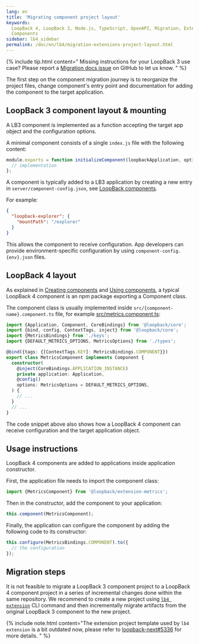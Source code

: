 ```yaml
---
lang: en
title: 'Migrating component project layout'
keywords:
  LoopBack 4, LoopBack 3, Node.js, TypeScript, OpenAPI, Migration, Extensions,
  Components
sidebar: lb4_sidebar
permalink: /doc/en/lb4/migration-extensions-project-layout.html
---
```


{% include tip.html content="
Missing instructions for your LoopBack 3 use case? Please report a [Migration docs issue](https://github.com/strongloop/loopback-next/issues/new?labels=question,Migration,Docs&template=Migration_docs.md) on GitHub to let us know.
" %}

The first step on the component migration journey is to reorganize the project
files, change component's entry point and documentation for adding the component
to the target application.

## LoopBack 3 component layout & mounting

A LB3 component is implemented as a function accepting the target app object and
the configuration options.

A minimal component consists of a single `index.js` file with the following
content:

```ts
module.exports = function initializeComponent(loopbackApplication, options) {
  // implementation
};
```

A component is typically added to a LB3 application by creating a new entry in
`server/component-config.json`, see
[LoopBack components](https://loopback.io/doc/en/lb3/LoopBack-components.html).

For example:

```json
{
  "loopback-explorer": {
    "mountPath": "/explorer"
  }
}
```

This allows the component to receive configuration. App developers can provide
environment-specific configuration by using `component-config.{env}.json` files.

## LoopBack 4 layout

As explained in [Creating components](../../Creating-Components.md) and
[Using components](../../Components.md#using-components), a typical LoopBack 4
component is an npm package exporting a Component class.

The component class is usually implemented inside
`src/{component-name}.component.ts` file, for example
[src/metrics.component.ts](https://github.com/strongloop/loopback-next/blob/38f10b240551227d2d030c2fe8ee206880c9e029/extensions/metrics/src/metrics.component.ts):

```ts
import {Application, Component, CoreBindings} from '@loopback/core';
import {bind, config, ContextTags, inject} from '@loopback/core';
import {MetricsBindings} from './keys';
import {DEFAULT_METRICS_OPTIONS, MetricsOptions} from './types';

@bind({tags: {[ContextTags.KEY]: MetricsBindings.COMPONENT}})
export class MetricsComponent implements Component {
  constructor(
    @inject(CoreBindings.APPLICATION_INSTANCE)
    private application: Application,
    @config()
    options: MetricsOptions = DEFAULT_METRICS_OPTIONS,
  ) {
    // ...
  }
  // ...
}
```

The code snippet above also shows how a LoopBack 4 component can receive
configuration and the target application object.

## Usage instructions

LoopBack 4 components are added to applications inside application constructor.

First, the application file needs to import the component class:

```ts
import {MetricsComponent} from '@loopback/extension-metrics';
```

Then in the constructor, add the component to your application:

```ts
this.component(MetricsComponent);
```

Finally, the application can configure the component by adding the following
code to its constructor:

```ts
this.configure(MetricsBindings.COMPONENT).to({
  // the configuration
});
```

## Migration steps

It is not feasible to migrate a LoopBack 3 component project to a LoopBack 4
component project in a series of incremental changes done within the same
repository. We recommend to create a new project using
[`lb4 extension`](../../Extension-generator.md) CLI command and then
incrementally migrate artifacts from the original LoopBack 3 component to the
new project.

{% include note.html content="The extension project template used by `lb4 extension` is a bit outdated now, please refer to [loopback-next#5336](https://github.com/strongloop/loopback-next/issues/5336) for more details.
" %}
